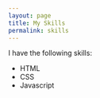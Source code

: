 ```yaml
---
layout: page
title: My Skills
permalink: skills
---
```


I have the following skills:

- HTML
- CSS
- Javascript
